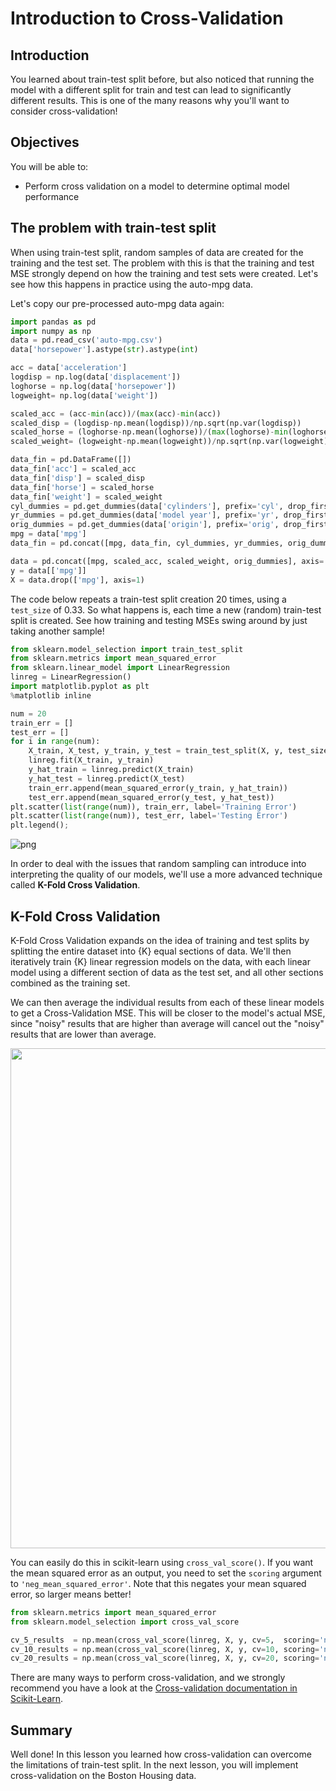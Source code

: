 
# Introduction to Cross-Validation

## Introduction

You learned about train-test split before, but also noticed that running the model with a different split for train and test can lead to significantly different results. This is one of the many reasons why you'll want to consider cross-validation!

## Objectives
You will be able to:
* Perform cross validation on a model to determine optimal model performance

## The problem with train-test split

When using train-test split, random samples of data are created for the training and the test set. The problem with this is that the training and test MSE strongly depend on how the training and test sets were created. Let's see how this happens in practice using the auto-mpg data.

Let's copy our pre-processed auto-mpg data again: 


```python
import pandas as pd
import numpy as np
data = pd.read_csv('auto-mpg.csv') 
data['horsepower'].astype(str).astype(int)

acc = data['acceleration']
logdisp = np.log(data['displacement'])
loghorse = np.log(data['horsepower'])
logweight= np.log(data['weight'])

scaled_acc = (acc-min(acc))/(max(acc)-min(acc))	
scaled_disp = (logdisp-np.mean(logdisp))/np.sqrt(np.var(logdisp))
scaled_horse = (loghorse-np.mean(loghorse))/(max(loghorse)-min(loghorse))
scaled_weight= (logweight-np.mean(logweight))/np.sqrt(np.var(logweight))

data_fin = pd.DataFrame([])
data_fin['acc'] = scaled_acc
data_fin['disp'] = scaled_disp
data_fin['horse'] = scaled_horse
data_fin['weight'] = scaled_weight
cyl_dummies = pd.get_dummies(data['cylinders'], prefix='cyl', drop_first=True)
yr_dummies = pd.get_dummies(data['model year'], prefix='yr', drop_first=True)
orig_dummies = pd.get_dummies(data['origin'], prefix='orig', drop_first=True)
mpg = data['mpg']
data_fin = pd.concat([mpg, data_fin, cyl_dummies, yr_dummies, orig_dummies], axis=1)
```


```python
data = pd.concat([mpg, scaled_acc, scaled_weight, orig_dummies], axis= 1)
y = data[['mpg']]
X = data.drop(['mpg'], axis=1)
```

The code below repeats a train-test split creation 20 times, using a `test_size` of 0.33. So what happens is, each time a new (random) train-test split is created. See how training and testing MSEs swing around by just taking another sample!


```python
from sklearn.model_selection import train_test_split
from sklearn.metrics import mean_squared_error
from sklearn.linear_model import LinearRegression
linreg = LinearRegression()
import matplotlib.pyplot as plt
%matplotlib inline

num = 20
train_err = []
test_err = []
for i in range(num):
    X_train, X_test, y_train, y_test = train_test_split(X, y, test_size=0.33)
    linreg.fit(X_train, y_train)
    y_hat_train = linreg.predict(X_train)
    y_hat_test = linreg.predict(X_test)
    train_err.append(mean_squared_error(y_train, y_hat_train))
    test_err.append(mean_squared_error(y_test, y_hat_test))
plt.scatter(list(range(num)), train_err, label='Training Error')
plt.scatter(list(range(num)), test_err, label='Testing Error')
plt.legend();
```


![png](index_files/index_10_0.png)


In order to deal with the issues that random sampling can introduce into interpreting the quality of our models, we'll use a more advanced technique called **K-Fold Cross Validation**.

## K-Fold Cross Validation

K-Fold Cross Validation expands on the idea of training and test splits by splitting the entire dataset into {K} equal sections of data. We'll then iteratively train {K} linear regression models on the data, with each linear model using a different section of data as the test set, and all other sections combined as the training set.

We can then average the individual results from each of these linear models to get a Cross-Validation MSE. This will be closer to the model's actual MSE, since "noisy" results that are higher than average will cancel out the "noisy" results that are lower than average.

<img src='./images/new_cross-val-graphic.png' width="800">

You can easily do this in scikit-learn using `cross_val_score()`. If you want the mean squared error as an output, you need to set the `scoring` argument to `'neg_mean_squared_error'`. Note that this negates your mean squared error, so larger means better!


```python
from sklearn.metrics import mean_squared_error
from sklearn.model_selection import cross_val_score

cv_5_results  = np.mean(cross_val_score(linreg, X, y, cv=5,  scoring='neg_mean_squared_error'))
cv_10_results = np.mean(cross_val_score(linreg, X, y, cv=10, scoring='neg_mean_squared_error'))
cv_20_results = np.mean(cross_val_score(linreg, X, y, cv=20, scoring='neg_mean_squared_error'))
```

There are many ways to perform cross-validation, and we strongly recommend you have a look at the [Cross-validation documentation in Scikit-Learn](http://scikit-learn.org/stable/modules/cross_validation.html). 

## Summary 

Well done! In this lesson you learned how cross-validation can overcome the limitations of train-test split. In the next lesson, you will implement cross-validation on the Boston Housing data. 
